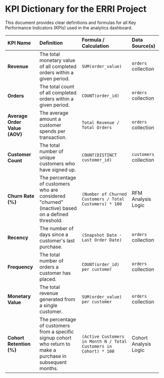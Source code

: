 # KPI Dictionary for the ERRI Project

This document provides clear definitions and formulas for all Key Performance Indicators (KPIs) used in the analytics dashboard.

| KPI Name | Definition | Formula / Calculation | Data Source(s) |
| :--- | :--- | :--- | :--- |
| **Revenue** | The total monetary value of all completed orders within a given period. | `SUM(order_value)` | `orders` collection |
| **Orders** | The total count of all completed orders within a given period. | `COUNT(order_id)` | `orders` collection |
| **Average Order Value (AOV)** | The average amount a customer spends per transaction. | `Total Revenue / Total Orders` | `orders` collection |
| **Customer Count** | The total number of unique customers who have signed up. | `COUNT(DISTINCT customer_id)` | `customers` collection |
| **Churn Rate (%)** | The percentage of customers who are considered "churned" (inactive) based on a defined threshold. | `(Number of Churned Customers / Total Customers) * 100` | RFM Analysis Logic |
| **Recency** | The number of days since a customer's last purchase. | `(Snapshot Date - Last Order Date)` | `orders` collection |
| **Frequency** | The total number of orders a customer has placed. | `COUNT(order_id) per customer` | `orders` collection |
| **Monetary Value** | The total revenue generated from a single customer. | `SUM(order_value) per customer` | `orders` collection |
| **Cohort Retention (%)** | The percentage of customers from a specific signup cohort who return to make a purchase in subsequent months. | `(Active Customers in Month N / Total Customers in Cohort) * 100` | Cohort Analysis Logic |